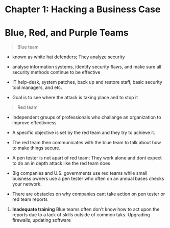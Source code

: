 # Chapter 1: Hacking a Business Case

# Blue, Red, and Purple Teams

> Blue team
* known as white hat defenders; They analyze security 

* analyse information systems, identify security flaws, and make sure all security methods continue to be effective

* IT help-desk, system patches, back up and restore staff, basic security tool managers, and etc.

* Goal is to see where the attack is taking place and to stop it 

> Red team 
* Independent groups of professionals who challange an organization to improve effectivness 

* A specific objective is set by the red team and they try to achieve it. 

* The red team then communicates with the blue team to talk about how to make things secure.

* A pen tester is not apart of red team; They work alone and dont expect to do an in depth attack like the red team does 

* Big companies and U.S. governments use red teams while small buisness owners use a pen tester who often on an annual bases checks your network.

* There are obstacles on why companies cant take action on pen tester or red team reports

1. **Inadequate training** Blue teams often don't know how to act upon the reports due to a lack of skills outside of common taks. Upgrading firewalls, updating software
